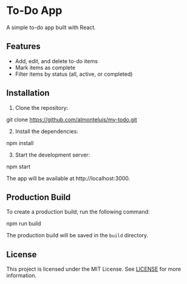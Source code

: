 # To-Do App

A simple to-do app built with React.

## Features

- Add, edit, and delete to-do items
- Mark items as complete
- Filter items by status (all, active, or completed)

## Installation

1. Clone the repository:

git clone https://github.com/almonteluis/my-todo.git

2. Install the dependencies:

npm install

3. Start the development server:

npm start

The app will be available at http://localhost:3000.

## Production Build

To create a production build, run the following command:

npm run build

The production build will be saved in the `build` directory.

## License

This project is licensed under the MIT License. See [LICENSE](LICENSE) for more information.
